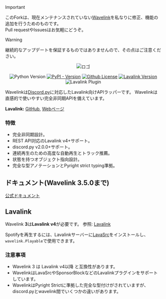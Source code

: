 > [!IMPORTANT]
> このForkは、現在メンテナンスされていない[Wavelink](https://github.com/PythonistaGuild/Wavelink)を私なりに修正、機能の追加を行うためのものです。  
> Pull requestやIssuesはお気軽にどうぞ。

> [!WARNING]
> 継続的なアップデートを保証するものではありませんので、その点はご注意ください。  

<div align="center">


![ロゴ](https://raw.githubusercontent.com/PythonistaGuild/Wavelink/master/logo.png)

![Python Version](https://img.shields.io/pypi/pyversions/Wavelink)
[![PyPI - Version](https://img.shields.io/pypi/v/Wavelink)](https://pypi.org/project/Wavelink-fix/)
[![Github License](https://img.shields.io/github/license/PythonistaGuild/Wavelink)](LICENSE)
[![Lavalink Version](https://img.shields.io/badge/Lavalink-v4.0%2B-blue?color=%23FB7713)](https://lavalink.dev)
![Lavalink Plugin](https://img.shields.io/badge/Lavalink_Plugins-Native_Support-blue?color=%2373D673)


</div>


Wavelinkは[Discord.py](https://github.com/Rapptz/discord.py)に対応したLavalink向けAPIラッパーです。
Wavelinkは直感的で使いやすい完全非同期APIを備えています。

**Lavalink:** [GitHub](https://github.com/lavalink-devs/Lavalink/releases), [Webページ](https://lavalink.dev)


### 特徴

- 完全非同期設計。
- REST API対応のLavalink v4+サポート。
- discord.py v2.0.0+サポート。
- 連続再生のための高度な自動再生とトラック推薦。
- 状態を持つオブジェクト指向設計。
- 完全な型アノテーションとPyright strict typing準拠。


## ドキュメント(Wavelink 3.5.0まで)

[公式ドキュメント](https://wavelink.dev/en/latest)


## Lavalink

Wavelink **3**は**Lavalink v4**が必要です。
参照: [Lavalink](https://github.com/lavalink-devs/Lavalink/releases)

Spotifyを再生するには、Lavalinkサーバーに[LavaSrc](https://github.com/topi314/LavaSrc)をインストールし、`wavelink.Playable`で使用できます。


### 注意事項

- Wavelink 3 は Lavalink v4以降 と互換性があります。
- WavelinkはLavaSrcやSponsorBlockなどのLavalinkプラグインをサポートしています。
- WavelinkはPyright Strictに準拠した完全な型付けがされていますが、discord.pyとwavelink間でいくつかの違いがあります。
